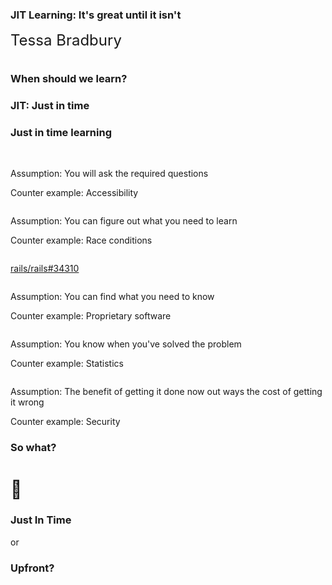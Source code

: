 <!-- .slide: data-background-image="assets/lca2019-slide-template.png" data-background-size="contain" -->

### JIT Learning: It's great until it isn't
<!-- .element style="font-weight: normal; padding-top: 13vh" -->

<small style="margin-top: 9vh; font-size: x-large">Tessa Bradbury</small>



<img data-src="assets/bugcrowd.svg" width="200px">



### When should we learn?



### JIT: Just in time



### Just in time learning



<img data-src="assets/jit-learning-0.svg">



<img data-src="assets/jit-learning-1.svg">

Assumption: You will ask the required questions <!-- .element class="fragment" -->

Counter example: Accessibility <!-- .element class="fragment" -->



<img data-src="assets/jit-learning-2.svg">

Assumption: You can figure out what you need to learn <!-- .element class="fragment" -->

Counter example: Race conditions <!-- .element class="fragment" -->




<img data-src="assets/rails-deadlocks.png">

[rails/rails#34310](https://github.com/rails/rails/issues/34310)



<img data-src="assets/jit-learning-3.svg">

Assumption: You can find what you need to know <!-- .element class="fragment" -->

Counter example: Proprietary software <!-- .element class="fragment" -->



<img data-src="assets/jit-learning-4.svg">

Assumption: You know when you've solved the problem <!-- .element class="fragment" -->

Counter example: Statistics <!-- .element class="fragment" -->



<img data-src="assets/jit-learning-5.svg">

Assumption: The benefit of getting it done now out ways the cost of getting it wrong <!-- .element class="fragment" -->

Counter example: Security <!-- .element class="fragment" -->



### So what?

# 🤷‍



### Just In Time

or

### Upfront?



<img data-src="assets/jit-learning-0.svg">

